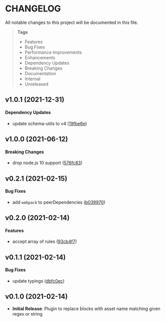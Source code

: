 # CHANGELOG

All notable changes to this project will be documented in this file.

> **Tags**
>
> - Features
> - Bug Fixes
> - Performance Improvements
> - Enhancements
> - Dependency Updates
> - Breaking Changes
> - Documentation
> - Internal
> - Unreleased

## v1.0.1 (2021-12-31)

#### Dependency Updates

- update schema-utils to v4 ([19fbe6e](https://github.com/sibiraj-s/replace-asset-name-webpack-plugin/commit/19fbe6e))

## v1.0.0 (2021-06-12)

#### Breaking Changes

- drop node.js 10 support ([576fc83](https://github.com/sibiraj-s/replace-asset-name-webpack-plugin/commit/576fc83))

## v0.2.1 (2021-02-15)

#### Bug Fixes

- add `webpack` to peerDependencies ([b039970](https://github.com/sibiraj-s/replace-asset-name-webpack-plugin/commit/b039970))

## v0.2.0 (2021-02-14)

#### Features

- accept array of rules ([93cb4f7](https://github.com/sibiraj-s/replace-asset-name-webpack-plugin/commit/93cb4f7))

## v0.1.1 (2021-02-14)

#### Bug Fixes

- update typings ([dbfc0ec](https://github.com/sibiraj-s/replace-asset-name-webpack-plugin/commit/dbfc0ec))

## v0.1.0 (2021-02-14)

- **Initial Release**: Plugin to replace blocks with asset name matching given regex or string
